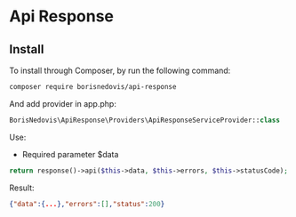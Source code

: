 # Api Response

## Install

To install through Composer, by run the following command:

``` bash
composer require borisnedovis/api-response
```

And add provider in app.php:

``` php
BorisNedovis\ApiResponse\Providers\ApiResponseServiceProvider::class
```

Use:

- Required parameter $data

``` php
return response()->api($this->data, $this->errors, $this->statusCode);
```

Result:

``` json
{"data":{...},"errors":[],"status":200}
```


